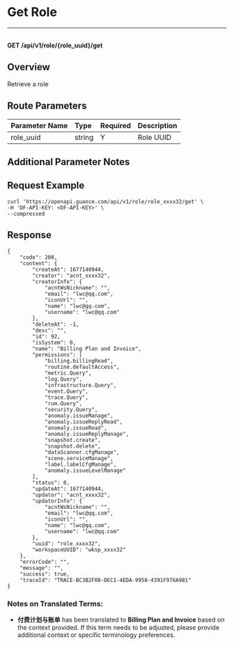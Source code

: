 # Get Role

---

<br />**GET /api/v1/role/\{role_uuid\}/get**

## Overview
Retrieve a role



## Route Parameters

| Parameter Name | Type   | Required | Description          |
|:--------------|:-------|:---------|:---------------------|
| role_uuid     | string | Y        | Role UUID            |


## Additional Parameter Notes



## Request Example
```shell
curl 'https://openapi.guance.com/api/v1/role/role_xxxx32/get' \
-H 'DF-API-KEY: <DF-API-KEY>' \
--compressed
```



## Response
```shell
{
    "code": 200,
    "content": {
        "createAt": 1677140944,
        "creator": "acnt_xxxx32",
        "creatorInfo": {
            "acntWsNickname": "",
            "email": "lwc@qq.com",
            "iconUrl": "",
            "name": "lwc@qq.com",
            "username": "lwc@qq.com"
        },
        "deleteAt": -1,
        "desc": "",
        "id": 92,
        "isSystem": 0,
        "name": "Billing Plan and Invoice",
        "permissions": [
            "billing.billingRead",
            "routine.defaultAccess",
            "metric.Query",
            "log.Query",
            "infrastructure.Query",
            "event.Query",
            "trace.Query",
            "rum.Query",
            "security.Query",
            "anomaly.issueManage",
            "anomaly.issueReplyRead",
            "anomaly.issueRead",
            "anomaly.issueReplyManage",
            "snapshot.create",
            "snapshot.delete",
            "dataScanner.cfgManage",
            "scene.serviceManage",
            "label.labelCfgManage",
            "anomaly.issueLevelManage"
        ],
        "status": 0,
        "updateAt": 1677140944,
        "updator": "acnt_xxxx32",
        "updatorInfo": {
            "acntWsNickname": "",
            "email": "lwc@qq.com",
            "iconUrl": "",
            "name": "lwc@qq.com",
            "username": "lwc@qq.com"
        },
        "uuid": "role_xxxx32",
        "workspaceUUID": "wksp_xxxx32"
    },
    "errorCode": "",
    "message": "",
    "success": true,
    "traceId": "TRACE-BC3B2F08-DEC1-4EDA-9958-4391F976A981"
} 
```

### Notes on Translated Terms:
- **付费计划与账单** has been translated to **Billing Plan and Invoice** based on the context provided. If this term needs to be adjusted, please provide additional context or specific terminology preferences.